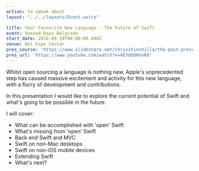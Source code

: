 ```yaml
---
action: to speak about
layout: "../../layouts/Event.astro"

title: Your Favourite New Language - The Future of Swift
event: Voxxed Days Belgrade
start_date: 2016-09-29T00:00:00.000Z
venue: Bel Expo Centar
pres_source: 'https://www.slideshare.net/chrischinchilla/the-past-present-and-future-of-swift-voxxed-belgrade-2016'
pres_url: 'https://www.youtube.com/watch?v=AEYdDOHVxK0'
---
```


Whilst open sourcing a language is nothing new, Apple's unprecedented step has caused massive excitement and activity for this new language, with a flurry of development and contributions.

In this presentation I would like to explore the current potential of Swift and what's going to be possible in the future.

I will cover:

- What can be accomplished with 'open' Swift
- What's missing from 'open' Swift
- Back end Swift and MVC
- Swift on non-Mac desktops
- Swift on non-iOS mobile devices
- Extending Swift
- What's next?
